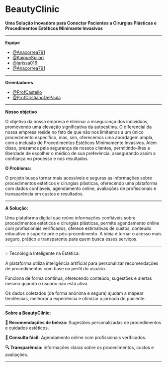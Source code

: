 # BeautyClinic

**Uma Solução Inovadora para Conectar Pacientes a Cirurgias Plásticas e Procedimentos Estéticos Minimante Invasivos**

---

**Equipe**

- [@Anacorrea791](https://github.com/anacorrea791)
- [@KaiqueSpilari](https://github.com/KaiqueSpilari)
- [@larissa016](https://github.com/larissa016)
- [@Anacorrea791]()

---

**Orientadores** 

- [@ProfCastello](https://www.github.com/ProfCastello)
- [@ProfCristianoDePaula](https://www.github.com/ProfCristianoDePaula)

---
**Nosso objetivo**

O objetivo da nossa empresa é eliminar a insegurança dos indivíduos, promovendo uma elevação significativa da autoestima. O diferencial da nossa empresa reside no fato de que não nos limitamos a um único procedimento específico, mas, sim, oferecemos uma abordagem ampla, com a inclusão de Procedimentos Estéticos Minimamente Invasivos. Além disso, prezamos pela segurança de nossos clientes, permitindo-lhes a liberdade de escolher o médico de sua preferência, assegurando assim a confiança no processo e nos resultados.

**O Problema:**

O projeto busca tornar mais acessíveis e seguras as informações sobre procedimentos estéticos e cirurgias plásticas, oferecendo uma plataforma com dados confiáveis, agendamento online, avaliações de profissionais e transparência em custos e resultados.

---

**A Solução:**

Uma plataforma digital que reúne informações confiáveis sobre procedimentos estéticos e cirurgias plásticas, permite agendamento online com profissionais verificados, oferece estimativas de custos, conteúdo educativo e suporte pré e pós-procedimento. A ideia é tornar o acesso mais seguro, prático e transparente para quem busca esses serviços.

---

💡 Tecnologia Inteligente na Estética:

A plataforma utiliza inteligência artificial para personalizar recomendações de procedimentos com base no perfil do usuário.

Funciona de forma contínua, oferecendo conteúdo, sugestões e alertas mesmo quando o usuário não está ativo.

Os dados coletados (de forma anônima e segura) ajudam a mapear tendências, melhorar a experiência e otimizar a jornada do paciente.

---

**Sobre a BeautyClinic:**

**💆 Recomendações de beleza:** 
Sugestões personalizadas de procedimentos e cuidados estéticos.



**💄 Consulta fácil:**
Agendamento online com profissionais verificados.



**🔍 Transparência:**
informações claras sobre os procedimentos, custos e avaliações.

---